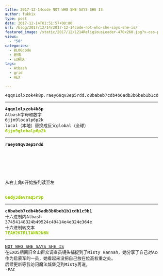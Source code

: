 ```yaml
---
title: 2017-12-14code NOT WHO SHE SAYS SHE IS
author: fukkix
type: post
date: 2017-12-14T01:51:57+00:00
url: /blog/2017/12/14/2017-12-14code-not-who-she-says-she-is/
featured_image: /static/2017/12/1214ReligiousLeader-470x260.jpg?x-oss-process=image/resize,m_fill,w_470,h_220
views:
  - "58"
categories:
  - BLOGcode
  - 剧情
  - 已解决
tags:
  - Atbash
  - grid
  - HEX

---
```

<pre>4qqn1olxzok4k8p.raey69qv3ep5rdd.c8babeb7cdb4b6adb3b6beb1b1cdb1c9b1<!--more--></pre>

* * *

<pre><strong>4qqn1olxzok4k8p
</strong>Atbash字母和数字
6jjm9localp6p2k
local（本地）替换成反义global（全球）
<span style="color: #99cc00;"><strong>6jjm9globalp6p2k</strong></span></pre>

* * *

<pre><strong>raey69qv3ep5rdd
</strong>


<table border="0" cellpading="0" cellspacing="0"   >
  
  	
  
</table>

从右上角6开始按列读至左

<strong>
<span style="color: #99cc00;">6edy3devraq5r9p</span></strong></pre>

* * *

<pre><strong>c8babeb7cdb4b6adb3b6beb1b1cdb1c9b1
</strong>十六进制内Atbash
37454148324b49524c49414e4e324e364e
十六进制转文本<strong>
<span style="color: #99cc00;">7EAH2KIRLIANN2N6N</span></strong></pre>

* * *

<pre><a href="http://investigate.ingress.com/2017/12/14/not-who-she-says-she-is/">NOT WHO SHE SAYS SHE IS</a>
在EXO5期间旧金山群众调查员镜头捕捉到了Misty Hannah，她分享了自己对Acolyte的看法。
作为启蒙军的一员，她看起来没把自己放在位高权重之处。
后续更新等我访问魔法城堡见到Misty再说。
-PAC</pre>
